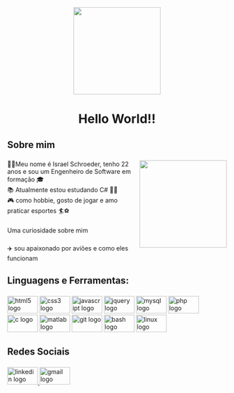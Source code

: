 <div align="center">
  <img height="200" src="https://images-wixmp-ed30a86b8c4ca887773594c2.wixmp.com/f/4579ee4a-1fea-4e31-bfb0-b98a73dd982c/de2sszx-50b19d7b-19fd-42f5-8c03-dcea26d0ef0f.gif?token=eyJ0eXAiOiJKV1QiLCJhbGciOiJIUzI1NiJ9.eyJzdWIiOiJ1cm46YXBwOjdlMGQxODg5ODIyNjQzNzNhNWYwZDQxNWVhMGQyNmUwIiwiaXNzIjoidXJuOmFwcDo3ZTBkMTg4OTgyMjY0MzczYTVmMGQ0MTVlYTBkMjZlMCIsIm9iaiI6W1t7InBhdGgiOiJcL2ZcLzQ1NzllZTRhLTFmZWEtNGUzMS1iZmIwLWI5OGE3M2RkOTgyY1wvZGUyc3N6eC01MGIxOWQ3Yi0xOWZkLTQyZjUtOGMwMy1kY2VhMjZkMGVmMGYuZ2lmIn1dXSwiYXVkIjpbInVybjpzZXJ2aWNlOmZpbGUuZG93bmxvYWQiXX0.pGWNIn-072dXsj3rP5vGpWsuyXuDhqkc793yA4mvWhk"  />
</div>

###
<h1 align="center">Hello World!!</h1>

###
<h2 align="left">Sobre mim</h2>

###
<img align="right" height="200" src="https://media3.giphy.com/media/zOvBKUUEERdNm/giphy.gif?cid=ecf05e47htxxo29360v5iow91pvq0n5g4cvic8y7vmq2di41&rid=giphy.gif&ct=g"  />

###
<p align="left">👨‍✈️Meu nome é Israel Schroeder, tenho 22 anos e sou um Engenheiro de Software em formação 🎓<br>📚 Atualmente estou estudando C# 👨‍💻<br>🎮 como hobbie, gosto de jogar e amo praticar esportes 🏄⚽</p>

###
<p align="left">Uma curiosidade sobre mim</p>

###
<p align="left">✈️ sou apaixonado por aviões e como eles funcionam</p>

###
<h2 align="left">Linguagens e Ferramentas:</h2>

###
<div align="left">
  <img src="https://cdn.jsdelivr.net/gh/devicons/devicon/icons/html5/html5-original.svg" height="40" width="70" alt="html5 logo"  />
  <img src="https://cdn.jsdelivr.net/gh/devicons/devicon/icons/css3/css3-original.svg" height="40" width="70" alt="css3 logo"  />
  <img src="https://cdn.jsdelivr.net/gh/devicons/devicon/icons/javascript/javascript-plain.svg" height="40" width="70" alt="javascript logo"  />
  <img src="https://cdn.jsdelivr.net/gh/devicons/devicon/icons/jquery/jquery-plain-wordmark.svg" height="40" width="70" alt="jquery logo"  />
  <img src="https://cdn.jsdelivr.net/gh/devicons/devicon/icons/mysql/mysql-original-wordmark.svg" height="40" width="70" alt="mysql logo"  />
  <img src="https://cdn.jsdelivr.net/gh/devicons/devicon/icons/php/php-plain.svg" height="40" width="70" alt="php logo"  />
  <img src="https://cdn.jsdelivr.net/gh/devicons/devicon/icons/c/c-original.svg" height="40" width="70" alt="c logo"  />
  <img src="https://cdn.jsdelivr.net/gh/devicons/devicon/icons/matlab/matlab-original.svg" height="40" width="70" alt="matlab logo"  />
  <img src="https://cdn.jsdelivr.net/gh/devicons/devicon/icons/git/git-original.svg" height="40" width="70" alt="git logo"  />
  <img src="https://cdn.jsdelivr.net/gh/devicons/devicon/icons/bash/bash-original.svg" height="40" width="70" alt="bash logo"  />
  <img src="https://cdn.jsdelivr.net/gh/devicons/devicon/icons/linux/linux-original.svg" height="40" width="70" alt="linux logo"  />
</div>

###
<h2 align="left">Redes Sociais</h2>

###
<div align="left">
  <a href="https://www.linkedin.com/in/israel-schroeder/" target="_blank">
    <img src="https://raw.githubusercontent.com/maurodesouza/profile-readme-generator/master/src/assets/icons/social/linkedin/default.svg" width="70" height="40" alt="linkedin logo"  />
  <a href="israelschroederm@gmail.com" target="_blank">
    <img src="https://raw.githubusercontent.com/maurodesouza/profile-readme-generator/master/src/assets/icons/social/gmail/default.svg" width="70" height="40" alt="gmail logo"  />
  </a>
</div>
